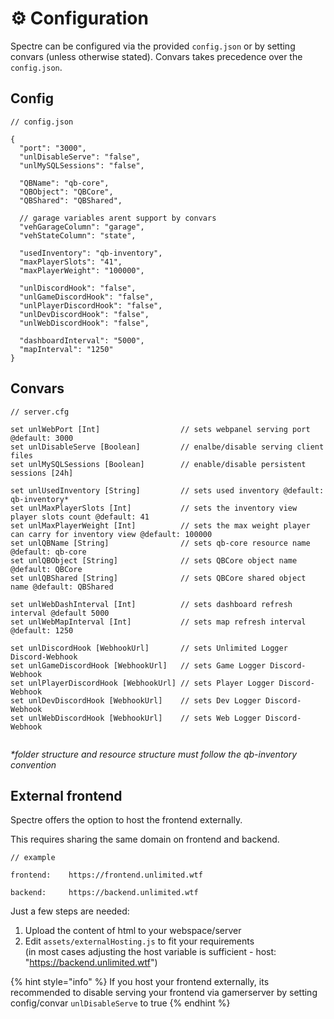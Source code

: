 # ⚙ Configuration

Spectre can be configured via the provided `config.json` or by setting convars (unless otherwise stated). Convars takes precedence over the `config.json`.

## Config

```
// config.json

{
  "port": "3000",
  "unlDisableServe": "false",
  "unlMySQLSessions": "false",

  "QBName": "qb-core",
  "QBObject": "QBCore",
  "QBShared": "QBShared",
  
  // garage variables arent support by convars
  "vehGarageColumn": "garage",
  "vehStateColumn": "state",

  "usedInventory": "qb-inventory",
  "maxPlayerSlots": "41",
  "maxPlayerWeight": "100000",

  "unlDiscordHook": "false",
  "unlGameDiscordHook": "false",
  "unlPlayerDiscordHook": "false",
  "unlDevDiscordHook": "false",
  "unlWebDiscordHook": "false",

  "dashboardInterval": "5000",
  "mapInterval": "1250"
}

```

## Convars

```js-templates
// server.cfg

set unlWebPort [Int]                  // sets webpanel serving port @default: 3000
set unlDisableServe [Boolean]         // enalbe/disable serving client files
set unlMySQLSessions [Boolean]        // enable/disable persistent sessions [24h]

set unlUsedInventory [String]         // sets used inventory @default: qb-inventory*
set unlMaxPlayerSlots [Int]           // sets the inventory view player slots count @default: 41
set unlMaxPlayerWeight [Int]          // sets the max weight player can carry for inventory view @default: 100000
set unlQBName [String]                // sets qb-core resource name @default: qb-core
set unlQBObject [String]              // sets QBCore object name @default: QBCore
set unlQBShared [String]              // sets QBCore shared object name @default: QBShared

set unlWebDashInterval [Int]          // sets dashboard refresh interval @default 5000
set unlWebMapInterval [Int]           // sets map refresh interval @default: 1250

set unlDiscordHook [WebhookUrl]       // sets Unlimited Logger Discord-Webhook
set unlGameDiscordHook [WebhookUrl]   // sets Game Logger Discord-Webhook
set unlPlayerDiscordHook [WebhookUrl] // sets Player Logger Discord-Webhook
set unlDevDiscordHook [WebhookUrl]    // sets Dev Logger Discord-Webhook
set unlWebDiscordHook [WebhookUrl]    // sets Web Logger Discord-Webhook


```

_\*folder structure and resource structure must follow the qb-inventory convention_

## External frontend

Spectre offers the option to host the frontend externally.&#x20;

This requires sharing the same domain on frontend and backend.

```
// example

frontend:    https://frontend.unlimited.wtf

backend:     https://backend.unlimited.wtf
```

Just a few steps are needed:

1. Upload the content of html to your webspace/server
2. Edit `assets/externalHosting.js` to fit your requirements\
   (in most cases adjusting the host variable is sufficient - host: "https://backend.unlimited.wtf")

{% hint style="info" %}
If you host your frontend externally, its recommended to disable serving your frontend via gamerserver by setting config/convar `unlDisableServe` to true
{% endhint %}
